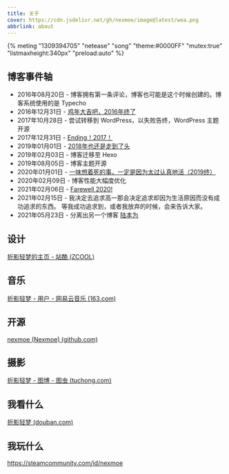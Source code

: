```yaml
---
title: 关于
cover: https://cdn.jsdelivr.net/gh/nexmoe/image@latest/wea.png
abbrlink: about
---
```

{% meting "1309394705" "netease" "song" "theme:#0000FF" "mutex:true" "listmaxheight:340px" "preload:auto" %}

## 博客事件轴

- 2016年08月20日 - 博客拥有第一条评论，博客也可能是这个时候创建的。博客系统使用的是 Typecho
- 2016年12月31日 - [鸡年大吉吧，2016年终了](https://nexmoe.com/76.html)
- 2017年10月28日 - 尝试转移到 WordPress，以失败告终，WordPress 主题开源
- 2017年12月31日 - [Ending！2017！](https://nexmoe.com/999.html)
- 2019年01月01日 - [2018年也还是走到了头](https://nexmoe.com/1341.html)
- 2019年02月03日 - 博客迁移至 Hexo
- 2019年08月05日 - 博客主题开源
- 2020年01月01日 - [一味想着死的事，一定是因为太过认真地活（2019终）](https://nexmoe.com/2815719204.html)
- 2020年02月09日 - 博客性能大幅度优化
- 2021年02月06日 - [Farewell 2020!](https://nexmoe.com/1W4AR7.html)
- 2021年02月15日 - 我决定去追求高一那会决定追求却因为生活原因而没有成功追求的东西。 等我成功追求到，或者我放弃的时候，会来告诉大家。
- 2021年05月23日 - 分离出另一个博客 [陆本为](https://books.nexmoe.com/)

## 设计

[折影轻梦的主页 - 站酷 (ZCOOL)](https://nexmoe.zcool.com.cn/)

## 音乐

[折影轻梦 - 用户 - 网易云音乐 (163.com)](https://music.163.com/#/user/home?id=129387613)

## 开源

[nexmoe (Nexmoe) (github.com)](https://github.com/nexmoe/)

## 摄影

[折影轻梦 - 图博 - 图虫 (tuchong.com)](https://nexmoe.tuchong.com/)

## 我看什么

[折影轻梦 (douban.com)](https://www.douban.com/people/nexmoe/)

## 我玩什么

https://steamcommunity.com/id/nexmoe
